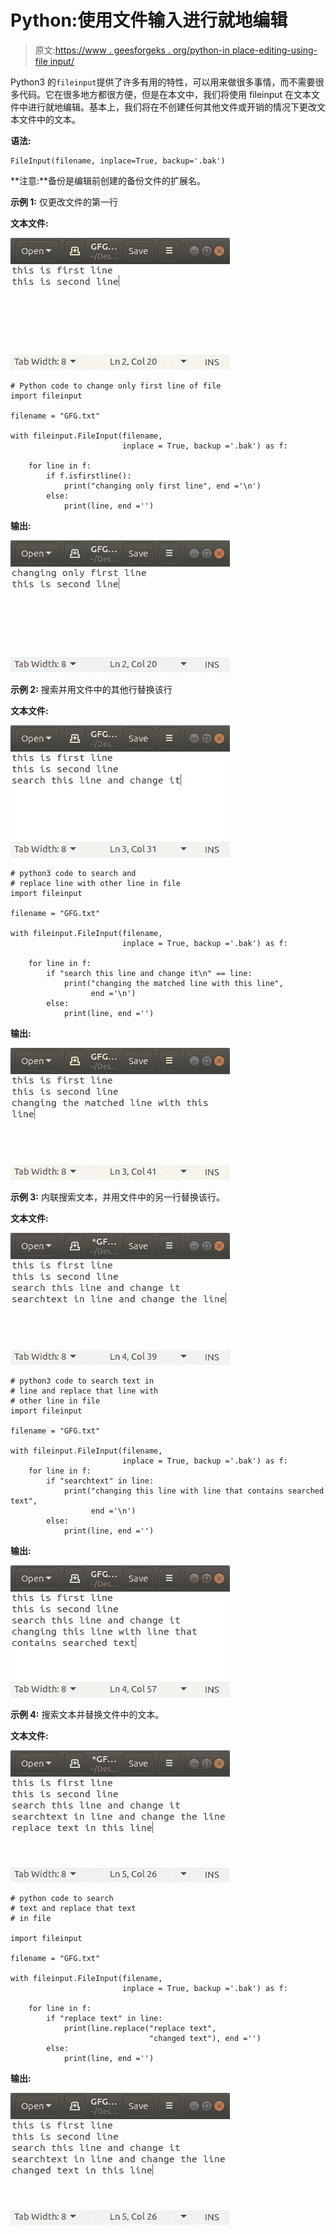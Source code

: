 # Python:使用文件输入进行就地编辑

> 原文:[https://www . geesforgeks . org/python-in place-editing-using-file input/](https://www.geeksforgeeks.org/python-inplace-editing-using-fileinput/)

Python3 的`fileinput`提供了许多有用的特性，可以用来做很多事情，而不需要很多代码。它在很多地方都很方便，但是在本文中，我们将使用 fileinput 在文本文件中进行就地编辑。基本上，我们将在不创建任何其他文件或开销的情况下更改文本文件中的文本。

**语法:**

```
FileInput(filename, inplace=True, backup='.bak')

```

**注意:**备份是编辑前创建的备份文件的扩展名。

**示例 1:** 仅更改文件的第一行

**文本文件:**

![fileinput-python-1](img/15de0e3644d8c30ceb2d745420fbd6dd.png)

```
# Python code to change only first line of file
import fileinput

filename = "GFG.txt"

with fileinput.FileInput(filename, 
                         inplace = True, backup ='.bak') as f:

    for line in f:
        if f.isfirstline():
            print("changing only first line", end ='\n')
        else:
            print(line, end ='')
```

**输出:**

![fileinput-python-2](img/7bc12b5b8ec5730bcc0db7858c6cb2da.png)

**示例 2:** 搜索并用文件中的其他行替换该行

**文本文件:**

![fileinput-python-3](img/5af97f7b43d96d1715425d12a082d5b4.png)

```
# python3 code to search and 
# replace line with other line in file
import fileinput

filename = "GFG.txt"

with fileinput.FileInput(filename,
                         inplace = True, backup ='.bak') as f:

    for line in f:
        if "search this line and change it\n" == line:
            print("changing the matched line with this line",
                  end ='\n')
        else:
            print(line, end ='')
```

**输出:**

![fileinput-python-4](img/f9ae342644582cb70bc3fa3307a3dbf8.png)

**示例 3:** 内联搜索文本，并用文件中的另一行替换该行。

**文本文件:**

![fileinput-python](img/5acdd99ba62148cac857f2d3f4fe31e6.png)

```
# python3 code to search text in 
# line and replace that line with 
# other line in file
import fileinput

filename = "GFG.txt"

with fileinput.FileInput(filename,
                         inplace = True, backup ='.bak') as f:
    for line in f:
        if "searchtext" in line:
            print("changing this line with line that contains searched text",
                  end ='\n')
        else:
            print(line, end ='')
```

**输出:**

![fileinput-python-6](img/aaea3a0c7d0537600e9c779230517dc8.png)

**示例 4:** 搜索文本并替换文件中的文本。

**文本文件:**

![fileinput-python1](img/232dfca2d1579fe5b950f496d04c019a.png)

```
# python code to search
# text and replace that text
# in file

import fileinput

filename = "GFG.txt"

with fileinput.FileInput(filename, 
                         inplace = True, backup ='.bak') as f:

    for line in f:
        if "replace text" in line:
            print(line.replace("replace text",
                               "changed text"), end ='')
        else:
            print(line, end ='')
```

**输出:**

![fileinput-python-7](img/5afbd6e97846627bc4bf23182925960b.png)